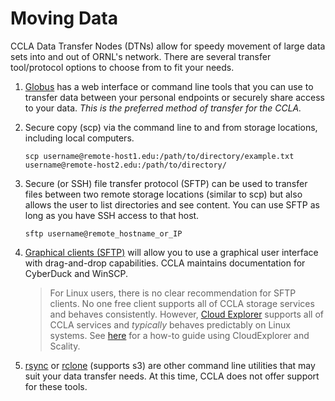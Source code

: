 # Moving Data

CCLA Data Transfer Nodes (DTNs) allow for speedy movement of large data sets into and out of ORNL's network. There are several transfer tool/protocol options to choose from to fit your needs.

1. [Globus](globus-overview.md) has a web interface or command line tools that you can use to transfer data between your personal endpoints or securely share access to your data. *This is the preferred method of transfer for the CCLA.*
2. Secure copy (scp) via the command line to and from storage locations, including local computers.
    ```
    scp username@remote-host1.edu:/path/to/directory/example.txt username@remote-host2.edu:/path/to/directory/
    ```
3. Secure (or SSH) file transfer protocol (SFTP) can be used to transfer files between two remote storage locations (similar to scp) but also allows the user to list directories and see content. You can use SFTP as long as you have SSH access to that host.
    ```
    sftp username@remote_hostname_or_IP
    ```
4. [Graphical clients (SFTP)](graphical-sftp.md) will allow you to use a graphical user interface with drag-and-drop capabilities. CCLA maintains documentation for CyberDuck and WinSCP.

    > For Linux users, there is no clear recommendation for SFTP clients. No one free client supports all of CCLA storage services and behaves consistently. However, [Cloud Explorer](http://cloud-explorer.org/) supports all of CCLA services and _typically_ behaves predictably on Linux systems. See [here](https://www.linux-toys.com/archives/945) for a how-to guide using CloudExplorer and Scality.

5. [rsync](https://rsync.samba.org/) or [rclone](https://rclone.org/) (supports s3) are other command line utilities that may suit your data transfer needs. At this time, CCLA does not offer support for these tools.

<!-- TODO should include why you should choose one over the other -->
